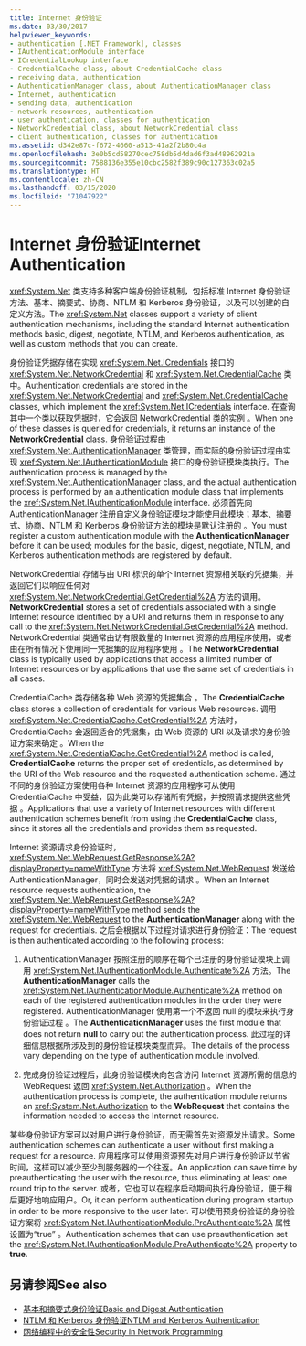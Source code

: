 ```yaml
---
title: Internet 身份验证
ms.date: 03/30/2017
helpviewer_keywords:
- authentication [.NET Framework], classes
- IAuthenticationModule interface
- ICredentialLookup interface
- CredentialCache class, about CredentialCache class
- receiving data, authentication
- AuthenticationManager class, about AuthenticationManager class
- Internet, authentication
- sending data, authentication
- network resources, authentication
- user authentication, classes for authentication
- NetworkCredential class, about NetworkCredential class
- client authentication, classes for authentication
ms.assetid: d342e87c-f672-4660-a513-41a2f2b80c4a
ms.openlocfilehash: 3e0b5cd58270cec758db5d4dad6f3ad48962921a
ms.sourcegitcommit: 7588136e355e10cbc2582f389c90c127363c02a5
ms.translationtype: HT
ms.contentlocale: zh-CN
ms.lasthandoff: 03/15/2020
ms.locfileid: "71047922"
---
```

# <a name="internet-authentication"></a><span data-ttu-id="fdee8-102">Internet 身份验证</span><span class="sxs-lookup"><span data-stu-id="fdee8-102">Internet Authentication</span></span>
<span data-ttu-id="fdee8-103"><xref:System.Net> 类支持多种客户端身份验证机制，包括标准 Internet 身份验证方法、基本、摘要式、协商、NTLM 和 Kerberos 身份验证，以及可以创建的自定义方法。</span><span class="sxs-lookup"><span data-stu-id="fdee8-103">The <xref:System.Net> classes support a variety of client authentication mechanisms, including the standard Internet authentication methods basic, digest, negotiate, NTLM, and Kerberos authentication, as well as custom methods that you can create.</span></span>  
  
 <span data-ttu-id="fdee8-104">身份验证凭据存储在实现 <xref:System.Net.ICredentials> 接口的 <xref:System.Net.NetworkCredential> 和 <xref:System.Net.CredentialCache> 类中。</span><span class="sxs-lookup"><span data-stu-id="fdee8-104">Authentication credentials are stored in the <xref:System.Net.NetworkCredential> and <xref:System.Net.CredentialCache> classes, which implement the <xref:System.Net.ICredentials> interface.</span></span> <span data-ttu-id="fdee8-105">在查询其中一个类以获取凭据时，它会返回 NetworkCredential 类的实例  。</span><span class="sxs-lookup"><span data-stu-id="fdee8-105">When one of these classes is queried for credentials, it returns an instance of the **NetworkCredential** class.</span></span> <span data-ttu-id="fdee8-106">身份验证过程由 <xref:System.Net.AuthenticationManager> 类管理，而实际的身份验证过程由实现 <xref:System.Net.IAuthenticationModule> 接口的身份验证模块类执行。</span><span class="sxs-lookup"><span data-stu-id="fdee8-106">The authentication process is managed by the <xref:System.Net.AuthenticationManager> class, and the actual authentication process is performed by an authentication module class that implements the <xref:System.Net.IAuthenticationModule> interface.</span></span> <span data-ttu-id="fdee8-107">必须首先向 AuthenticationManager 注册自定义身份验证模块才能使用此模块；基本、摘要式、协商、NTLM 和 Kerberos 身份验证方法的模块是默认注册的  。</span><span class="sxs-lookup"><span data-stu-id="fdee8-107">You must register a custom authentication module with the **AuthenticationManager** before it can be used; modules for the basic, digest, negotiate, NTLM, and Kerberos authentication methods are registered by default.</span></span>  
  
 <span data-ttu-id="fdee8-108">NetworkCredential 存储与由 URI 标识的单个 Internet 资源相关联的凭据集，并返回它们以响应任何对 <xref:System.Net.NetworkCredential.GetCredential%2A> 方法的调用。</span><span class="sxs-lookup"><span data-stu-id="fdee8-108">**NetworkCredential** stores a set of credentials associated with a single Internet resource identified by a URI and returns them in response to any call to the <xref:System.Net.NetworkCredential.GetCredential%2A> method.</span></span> <span data-ttu-id="fdee8-109">NetworkCredential 类通常由访有限数量的 Internet 资源的应用程序使用，或者由在所有情况下使用同一凭据集的应用程序使用  。</span><span class="sxs-lookup"><span data-stu-id="fdee8-109">The **NetworkCredential** class is typically used by applications that access a limited number of Internet resources or by applications that use the same set of credentials in all cases.</span></span>  
  
 <span data-ttu-id="fdee8-110">CredentialCache 类存储各种 Web 资源的凭据集合  。</span><span class="sxs-lookup"><span data-stu-id="fdee8-110">The **CredentialCache** class stores a collection of credentials for various Web resources.</span></span> <span data-ttu-id="fdee8-111">调用 <xref:System.Net.CredentialCache.GetCredential%2A> 方法时，CredentialCache 会返回适合的凭据集，由 Web 资源的 URI 以及请求的身份验证方案来确定  。</span><span class="sxs-lookup"><span data-stu-id="fdee8-111">When the <xref:System.Net.CredentialCache.GetCredential%2A> method is called, **CredentialCache** returns the proper set of credentials, as determined by the URI of the Web resource and the requested authentication scheme.</span></span> <span data-ttu-id="fdee8-112">通过不同的身份验证方案使用各种 Internet 资源的应用程序可从使用 CredentialCache 中受益，因为此类可以存储所有凭据，并按照请求提供这些凭据  。</span><span class="sxs-lookup"><span data-stu-id="fdee8-112">Applications that use a variety of Internet resources with different authentication schemes benefit from using the **CredentialCache** class, since it stores all the credentials and provides them as requested.</span></span>  
  
 <span data-ttu-id="fdee8-113">Internet 资源请求身份验证时，<xref:System.Net.WebRequest.GetResponse%2A?displayProperty=nameWithType> 方法将 <xref:System.Net.WebRequest> 发送给 AuthenticationManager，同时会发送对凭据的请求  。</span><span class="sxs-lookup"><span data-stu-id="fdee8-113">When an Internet resource requests authentication, the <xref:System.Net.WebRequest.GetResponse%2A?displayProperty=nameWithType> method sends the <xref:System.Net.WebRequest> to the **AuthenticationManager** along with the request for credentials.</span></span> <span data-ttu-id="fdee8-114">之后会根据以下过程对请求进行身份验证：</span><span class="sxs-lookup"><span data-stu-id="fdee8-114">The request is then authenticated according to the following process:</span></span>  
  
1. <span data-ttu-id="fdee8-115">AuthenticationManager 按照注册的顺序在每个已注册的身份验证模块上调用 <xref:System.Net.IAuthenticationModule.Authenticate%2A> 方法。</span><span class="sxs-lookup"><span data-stu-id="fdee8-115">The **AuthenticationManager** calls the <xref:System.Net.IAuthenticationModule.Authenticate%2A> method on each of the registered authentication modules in the order they were registered.</span></span> <span data-ttu-id="fdee8-116">AuthenticationManager 使用第一个不返回 null 的模块来执行身份验证过程   。</span><span class="sxs-lookup"><span data-stu-id="fdee8-116">The **AuthenticationManager** uses the first module that does not return **null** to carry out the authentication process.</span></span> <span data-ttu-id="fdee8-117">此过程的详细信息根据所涉及到的身份验证模块类型而异。</span><span class="sxs-lookup"><span data-stu-id="fdee8-117">The details of the process vary depending on the type of authentication module involved.</span></span>  
  
2. <span data-ttu-id="fdee8-118">完成身份验证过程后，此身份验证模块向包含访问 Internet 资源所需的信息的 WebRequest 返回 <xref:System.Net.Authorization>  。</span><span class="sxs-lookup"><span data-stu-id="fdee8-118">When the authentication process is complete, the authentication module returns an <xref:System.Net.Authorization> to the **WebRequest** that contains the information needed to access the Internet resource.</span></span>  
  
 <span data-ttu-id="fdee8-119">某些身份验证方案可以对用户进行身份验证，而无需首先对资源发出请求。</span><span class="sxs-lookup"><span data-stu-id="fdee8-119">Some authentication schemes can authenticate a user without first making a request for a resource.</span></span> <span data-ttu-id="fdee8-120">应用程序可以使用资源预先对用户进行身份验证以节省时间，这样可以减少至少到服务器的一个往返。</span><span class="sxs-lookup"><span data-stu-id="fdee8-120">An application can save time by preauthenticating the user with the resource, thus eliminating at least one round trip to the server.</span></span> <span data-ttu-id="fdee8-121">或者，它也可以在程序启动期间执行身份验证，便于稍后更好地响应用户。</span><span class="sxs-lookup"><span data-stu-id="fdee8-121">Or, it can perform authentication during program startup in order to be more responsive to the user later.</span></span> <span data-ttu-id="fdee8-122">可以使用预身份验证的身份验证方案将 <xref:System.Net.IAuthenticationModule.PreAuthenticate%2A> 属性设置为“true”  。</span><span class="sxs-lookup"><span data-stu-id="fdee8-122">Authentication schemes that can use preauthentication set the <xref:System.Net.IAuthenticationModule.PreAuthenticate%2A> property to **true**.</span></span>  
  
## <a name="see-also"></a><span data-ttu-id="fdee8-123">另请参阅</span><span class="sxs-lookup"><span data-stu-id="fdee8-123">See also</span></span>

- [<span data-ttu-id="fdee8-124">基本和摘要式身份验证</span><span class="sxs-lookup"><span data-stu-id="fdee8-124">Basic and Digest Authentication</span></span>](basic-and-digest-authentication.md)
- [<span data-ttu-id="fdee8-125">NTLM 和 Kerberos 身份验证</span><span class="sxs-lookup"><span data-stu-id="fdee8-125">NTLM and Kerberos Authentication</span></span>](ntlm-and-kerberos-authentication.md)
- [<span data-ttu-id="fdee8-126">网络编程中的安全性</span><span class="sxs-lookup"><span data-stu-id="fdee8-126">Security in Network Programming</span></span>](security-in-network-programming.md)

